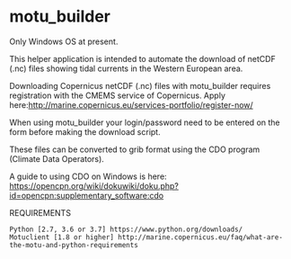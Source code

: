 # motu_builder

Only Windows OS at present.

This helper application is intended to automate the download of netCDF (.nc) files showing tidal currents in the Western European area.

Downloading Copernicus netCDF (.nc) files with motu_builder requires registration with the CMEMS service of Copernicus. Apply here:http://marine.copernicus.eu/services-portfolio/register-now/

When using motu_builder your login/password need to be entered on the form before making the download script. 

These files can be converted to grib format using the CDO program (Climate Data Operators).

A guide to using CDO on Windows is here:
https://opencpn.org/wiki/dokuwiki/doku.php?id=opencpn:supplementary_software:cdo

REQUIREMENTS

    Python [2.7, 3.6 or 3.7] https://www.python.org/downloads/
    Motuclient [1.8 or higher] http://marine.copernicus.eu/faq/what-are-the-motu-and-python-requirements
